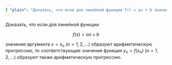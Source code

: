 ```yaml
---
{ "plain": "Доказать, что если для линейной функции f() = ax + b значения аргумента x = x_n образуют арифметическую прогрессию, то соответствующие значения функции y_n = f(x_n) образуют также арифметическую прогрессию." }
---
```


Доказать, что если для линейной функции

$$ f(x) = ax + b $$

значения аргумента $x = x_n \ (n=1,2,\ldots)$ образуют арифметическую прогрессию, то соответствующие значения функции $y_n = f(x_n) \ (n=1,2,\ldots)$ образуют также арифметическую прогрессию.